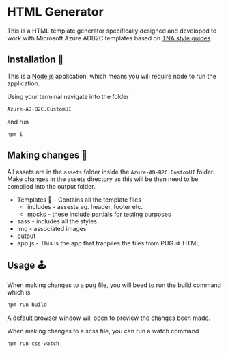 # HTML Generator

This is a HTML template generator specifically designed and developed to work with Microsoft Azure ADB2C templates based on [TNA style guides](http://designguide.livelb.nationalarchives.gov.uk/palette/web-colours/).

## Installation 🔌

This is a [Node.js](https://nodejs.org/en/) application, which means you will require node to run the application.

Using your terminal navigate into the folder

`Azure-AD-B2C.CustomUI`

and run

`npm i`

## Making changes 🔧

All assets are in the `assets` folder inside the `Azure-AD-B2C.CustomUI` folder.
Make changes in the assets directory as this will be then need to be compiled into the output folder.

- Templates 🐶 - Contains all the template files
  - includes - assests eg. header, footer etc.
  - mocks - these include partials for testing purposes
- sass - includes all the styles
- img - associated images
- output
- app.js - This is the app that tranpiles the files from PUG => HTML

## Usage 🕹️

When making changes to a pug file, you will beed to run the build command which is

```sh
npm run build
```

A default browser window will open to preview the changes been made.

When making changes to a scss file, you can run a watch command

```sh
npm run css-watch
```
